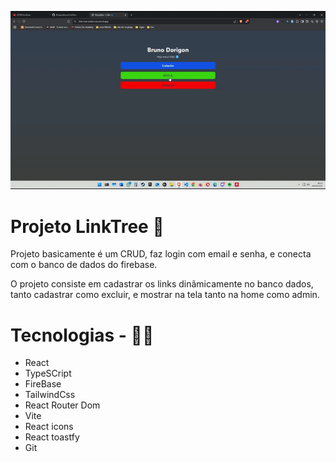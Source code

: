 <p>
  <img src="./github/unknown_2025.03.18-19.13-ezgif.com-video-to-gif-converter.gif"/>
</p>

# Projeto LinkTree 🌲

Projeto basicamente é um CRUD, faz login com email e senha, e conecta com o banco de dados do firebase.

O projeto consiste em cadastrar os links dinâmicamente no banco dados, tanto cadastrar como excluir, e mostrar na tela tanto na home como admin.

# Tecnologias - 👨‍💻

- React
- TypeSCript
- FireBase
- TailwindCss
- React Router Dom
- Vite
- React icons
- React toastfy
- Git
